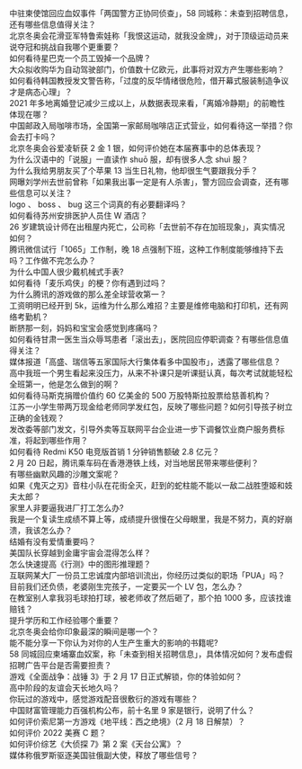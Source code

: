 中驻柬使馆回应血奴事件「两国警方正协同侦查」，58 同城称：未查到招聘信息，还有哪些信息值得关注？  
北京冬奥会花滑亚军特鲁索娃称「我恨这运动，就我没金牌」，对于顶级运动员来说夺冠和挑战自我哪个更重要？  
如何看待星巴克一个员工毁掉一个品牌？  
大众拟收购华为自动驾驶部门，价值数十亿欧元，此事将对双方产生哪些影响？  
如何看待韩国教授发文警告称，「过度的反华情绪很危险，借开幕式服装制造争议才是病态心理」？  
2021 年多地离婚登记减少三成以上，从数据表现来看，「离婚冷静期」的前瞻性体现在哪？  
中国邮政入局咖啡市场，全国第一家邮局咖啡店正式营业，如何看待这一举措？你会去打卡吗？  
北京冬奥会谷爱凌斩获 2 金 1 银，如何评价她在本届赛事中的总体表现？  
为什么汉语中的「说服」一直读作 shuō 服，却有很多人念 shuì 服？  
为什么我给男朋友买了个苹果 13 当生日礼物，他却很生气要跟我分手？  
网曝刘学州去世前曾称「如果我出事一定是有人杀害」，警方回应会调查，还有哪些信息可以关注？  
logo 、 boss 、 bug 这三个词真的有必要翻译吗？  
如何看待苏州安排医护人员住 W 酒店？  
26 岁建筑设计师在出租屋内死亡，公司称「去世前不存在加班现象」，真实情况如何？  
腾讯微信试行「1065」工作制，晚 18 点强制下班，这种工作制度能够维持下去吗？工作做不完怎么办？  
为什么中国人很少戴机械式手表?  
如何看待「麦乐鸡侠」的梗？你有遇到过吗？  
为什么腾讯的游戏做的那么差全球营收第一？  
工资明明已经开到 5k，运维为什么那么难招？主要是维修电脑和打印机，还有网络考勤机？  
断脐那一刻，妈妈和宝宝会感觉到疼痛吗？  
如何看待甘肃一医生当众辱骂患者「滚出去」，医院回应停职调查？有哪些信息值得关注？  
媒体报道「高盛、瑞信等五家国际大行集体看多中国股市」，透露了哪些信息？  
高中我班一个男生看起来没压力，从来不补课只是听课挺认真，每次考试就能轻松全班第一，他是怎么做到的啊？  
如何看待马斯克捐赠价值约 60 亿美金的 500 万股特斯拉股票给慈善机构？  
江苏一小学生带两万现金给老师同学发红包，反映了哪些问题？如何引导孩子树立正确的金钱观？  
发改委等部门发文，引导外卖等互联网平台企业进一步下调餐饮业商户服务费标准，将起到哪些作用？  
如何看待 Redmi K50 电竞版首销 1 分钟销售额破 2.8 亿元？  
2 月 20 日起，腾讯乘车码在香港港铁上线，对当地居民带来哪些便利？  
有哪些幽默风趣的沙雕文案呢？  
如果《鬼灭之刃》音柱小队在花街全灭，赶到的蛇柱能不能以一敌二战胜堕姬和妓夫太郎？  
家里人非要逼我进厂打工怎么办?  
我是一个复读生成绩不算上等，成绩提升很慢在父母眼里，我是不努力，真的好崩溃，我该怎么办？  
结婚有没有爱情重要吗？  
美国队长穿越到金庸宇宙会混得怎么样？  
怎么快速提高《行测》中的图形推理题？  
互联网某大厂一份员工忠诚度内部培训流出，你经历过类似的职场「PUA」吗？  
目前我们还负债，老婆刚生完孩子，一定要买一个 LV 包，怎么办？  
在教室别人拿我羽毛球拍打球，被老师收了然后砸了，那个拍 1000 多，应该找谁赔钱？  
提升学历和工作经验哪个重要？  
北京冬奥会给你印象最深的瞬间是哪一个？  
能不能分享一下你认为对你的人生产生重大的影响的书籍呢?  
58 同城回应柬埔寨血奴案，称「未查到相关招聘信息」，具体情况如何？发布虚假招聘广告平台是否需要担责？  
游戏《全面战争：战锤 3》于 2 月 17 日正式解锁，你的体验如何？  
高中阶段的友谊会天长地久吗？  
你玩过的游戏中，感觉游戏配音很敷衍的游戏有哪些？  
中国财富管理能力百强机构公布，前十名里 9 家是银行，说明了什么？  
如何评价索尼第一方游戏《地平线：西之绝境》（2 月 18 日解禁）？  
如何评价 2022 美赛 C 题？  
如何评价综艺《大侦探 7》第 2 案《天台公寓》？  
媒体称俄罗斯驱逐美国驻俄副大使，释放了哪些信号？  

